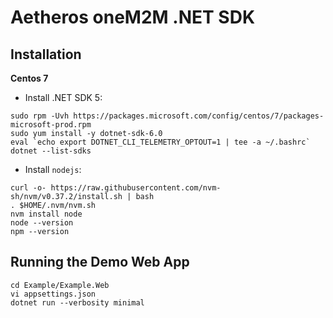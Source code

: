 Aetheros oneM2M .NET SDK
========================

Installation
------------

**Centos 7**

- Install .NET SDK 5:

```
sudo rpm -Uvh https://packages.microsoft.com/config/centos/7/packages-microsoft-prod.rpm
sudo yum install -y dotnet-sdk-6.0
eval `echo export DOTNET_CLI_TELEMETRY_OPTOUT=1 | tee -a ~/.bashrc`
dotnet --list-sdks
```

- Install `nodejs`:

```
curl -o- https://raw.githubusercontent.com/nvm-sh/nvm/v0.37.2/install.sh | bash
. $HOME/.nvm/nvm.sh
nvm install node
node --version
npm --version
```



Running the Demo Web App
------------------------

```
cd Example/Example.Web
vi appsettings.json
dotnet run --verbosity minimal
```